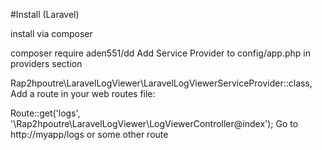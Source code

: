 #Install (Laravel)

install via composer

composer require aden551/dd
Add Service Provider to config/app.php in providers section

Rap2hpoutre\LaravelLogViewer\LaravelLogViewerServiceProvider::class,
Add a route in your web routes file:

Route::get('logs', '\Rap2hpoutre\LaravelLogViewer\LogViewerController@index');
Go to http://myapp/logs or some other route
